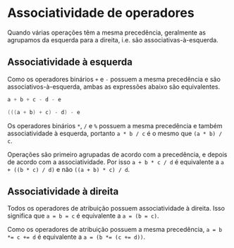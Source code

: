 # Associatividade de operadores

Quando várias operações têm a mesma precedência, geralmente as agrupamos da
esquerda para a direita, i.e. são associativas-à-esquerda.

## Associatividade à esquerda

Como os operadores binários `+` e `-` possuem a mesma precedência e são
associativos-à-esquerda, ambas as expressões abaixo são equivalentes.

```c
a + b + c - d - e
```

```c
(((a + b) + c) - d) - e
```

Os operadores binários `*`, `/` e `%` possuem a mesma precedência e também
associatividade à esquerda, portanto `a * b / c` é o mesmo que `(a * b) / c`.

Operações são primeiro agrupadas de acordo com a precedência, e depois de acordo
com a associatividade. Por isso `a + b * c / d` é equivalente a
`a + ((b * c) / d)` e não `((a + b) * c) / d`.

## Associatividade à direita

Todos os operadores de atribuição possuem associatividade à direita. Isso
significa que `a = b = c` é equivalente a `a = (b = c)`.

Como os operadores de atribuição possuem a mesma precedência, `a = b *= c += d`
é equivalente a `a = (b *= (c += d))`.
